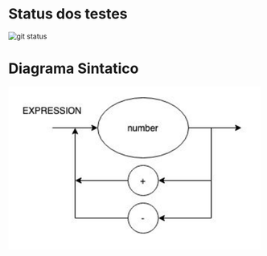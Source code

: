 # Status dos testes
![git status](http://3.129.230.99/svg/TiagoSeixas2103/LogicaComputacional/)

# Diagrama Sintatico
![alt text](img/diagramaSintatico.png)